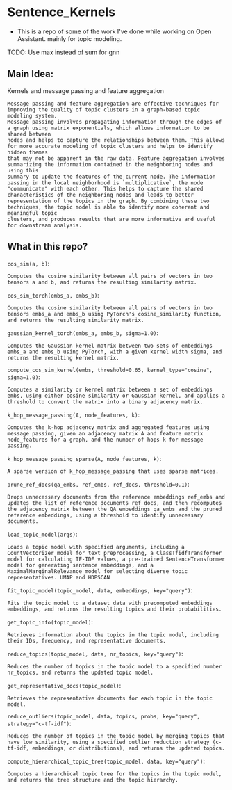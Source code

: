 # Sentence_Kernels

- This is a repo of some of the work I've done while working on Open Assistant. mainly for topic modeling.

TODO:
Use max instead of sum for gnn

## Main Idea:
Kernels and message passing and feature aggregation
```
Message passing and feature aggregation are effective techniques for improving the quality of topic clusters in a graph-based topic modeling system. 
Message passing involves propagating information through the edges of a graph using matrix exponentials, which allows information to be shared between 
nodes and helps to capture the relationships between them. This allows for more accurate modeling of topic clusters and helps to identify hidden themes 
that may not be apparent in the raw data. Feature aggregation involves summarizing the information contained in the neighboring nodes and using this 
summary to update the features of the current node. The information passing in the local neighborhood is `multiplicative`, the node "communicate" with each other. This helps to capture the shared characteristics of the neighboring nodes and leads to better 
representation of the topics in the graph. By combining these two techniques, the topic model is able to identify more coherent and meaningful topic 
clusters, and produces results that are more informative and useful for downstream analysis.
```

## What in this repo?
`cos_sim(a, b)`: 
```
Computes the cosine similarity between all pairs of vectors in two tensors a and b, and returns the resulting similarity matrix.
```
`cos_sim_torch(embs_a, embs_b)`:
```
Computes the cosine similarity between all pairs of vectors in two tensors embs_a and embs_b using PyTorch's cosine_similarity function, and returns the resulting similarity matrix.
```
`gaussian_kernel_torch(embs_a, embs_b, sigma=1.0)`: 
```
Computes the Gaussian kernel matrix between two sets of embeddings embs_a and embs_b using PyTorch, with a given kernel width sigma, and returns the resulting kernel matrix.
```
`compute_cos_sim_kernel(embs, threshold=0.65, kernel_type="cosine", sigma=1.0)`: 
```
Computes a similarity or kernel matrix between a set of embeddings embs, using either cosine similarity or Gaussian kernel, and applies a threshold to convert the matrix into a binary adjacency matrix.
```
`k_hop_message_passing(A, node_features, k)`: 
```
Computes the k-hop adjacency matrix and aggregated features using message passing, given an adjacency matrix A and feature matrix node_features for a graph, and the number of hops k for message passing.
```
`k_hop_message_passing_sparse(A, node_features, k)`: 
```
A sparse version of k_hop_message_passing that uses sparse matrices.
```
`prune_ref_docs(qa_embs, ref_embs, ref_docs, threshold=0.1)`: 
```
Drops unnecessary documents from the reference embeddings ref_embs and updates the list of reference documents ref_docs, and then recomputes the adjacency matrix between the QA embeddings qa_embs and the pruned reference embeddings, using a threshold to identify unnecessary documents.
```
`load_topic_model(args)`: 
```
Loads a topic model with specified arguments, including a CountVectorizer model for text preprocessing, a ClassTfidfTransformer model for calculating TF-IDF values, a pre-trained SentenceTransformer model for generating sentence embeddings, and a MaximalMarginalRelevance model for selecting diverse topic representatives. UMAP and HDBSCAN
```
`fit_topic_model(topic_model, data, embeddings, key="query")`: 
```
Fits the topic model to a dataset data with precomputed embeddings embeddings, and returns the resulting topics and their probabilities.
```
`get_topic_info(topic_model)`: 
```
Retrieves information about the topics in the topic model, including their IDs, frequency, and representative documents.
```
`reduce_topics(topic_model, data, nr_topics, key="query")`: 
```
Reduces the number of topics in the topic model to a specified number nr_topics, and returns the updated topic model.
```
`get_representative_docs(topic_model)`: 
```
Retrieves the representative documents for each topic in the topic model.
```
`reduce_outliers(topic_model, data, topics, probs, key="query", strategy="c-tf-idf")`: 
```
Reduces the number of topics in the topic model by merging topics that have low similarity, using a specified outlier reduction strategy (c-tf-idf, embeddings, or distributions), and returns the updated topics.
```
`compute_hierarchical_topic_tree(topic_model, data, key="query")`: 
```
Computes a hierarchical topic tree for the topics in the topic model, and returns the tree structure and the topic hierarchy.
```
